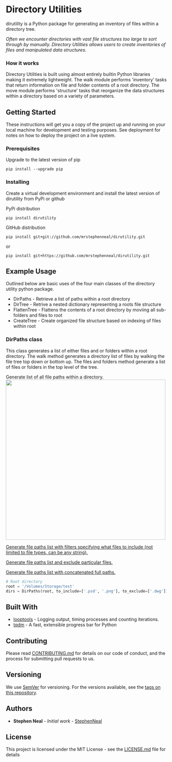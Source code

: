 # Directory Utilities

dirutility is a Python package for generating an inventory of files within a directory tree.

_Often we encounter directories with vast file structures too large to sort through by manually.  Directory Utilities
allows users to create inventories of files and manipulated data structures._


### How it works

Directory Utilities is built using almost entirely builtin Python libraries making it extremely lightweight. The walk
module performs 'inventory' tasks that return information on file and folder contents of a root directory.  The move
module performs 'structure' tasks that reorganize the data structures within a directory based on a variety of
parameters.

## Getting Started

These instructions will get you a copy of the project up and running on your local machine for development and testing purposes. See deployment for notes on how to deploy the project on a live system.

### Prerequisites

Upgrade to the latest version of pip

```
pip install --upgrade pip
```

### Installing

Create a virtual development environment and install the latest version of dirutility from PyPi or github

PyPi distribution

```
pip install dirutility
```

GitHub distribution

```
pip install git+git://github.com/mrstephenneal/dirutility.git
```
or

```
pip install git+https://github.com/mrstephenneal/dirutility.git
```

## Example Usage

Outlined below are basic uses of the four main classes of the directory utility python package.

* DirPaths - Retrieve a list of paths within a root directory
* DirTree - Retrive a nested dictionary representing a roots file structure
* FlattenTree - Flattens the contents of a root directory by moviing all sub-folders and files to root
* CreateTree - Create organized file structure based on indexing of files within root

### DirPaths class

This class generates a list of either files and or folders within a root directory.  The walk method generates a directory list of files by walking the file tree top down or bottom up.  The files and folders method generate a list of files or folders in the top level of the tree.

Generate list of all file paths within a directory.
<br><img src="https://i.imgur.com/Ur7dGOC.gif" width="500"><br>

<a href="https://i.imgur.com/ogj9ZNQ.gif">Generate file paths list with filters specifying what files to include (not limited to file types, can be any string).<a>

<a href="https://i.imgur.com/dGAAdDO.gif">Generate file paths list and exclude particular files.<a>

<a href="https://i.imgur.com/cQjrL18.gif">Generate file paths list with concatenated full paths.<a>

```python
# Root directory
root = '/Volumes/Storage/test'
dirs = DirPaths(root, to_include=['.psd', '.png'], to_exclude=['.dwg'])
```

## Built With

* [looptools](https://github.com/mrstephenneal/looptools) - Logging output, timing processes and counting iterations.
* [tqdm](https://github.com/tqdm/tqdm) - A fast, extensible progress bar for Python

## Contributing

Please read [CONTRIBUTING.md](https://github.com/mrstephenneal/dirutility/blob/master/CONTRIBUTING.md) for details on our code of conduct, and the process for submitting pull requests to us.

## Versioning

We use [SemVer](http://semver.org/) for versioning. For the versions available, see the [tags on this repository](https://github.com/dirutility/tags). 

## Authors

* **Stephen Neal** - *Initial work* - [StephenNeal](https://github.com/mrstephenneal)

## License

This project is licensed under the MIT License - see the [LICENSE.md](LICENSE.md) file for details